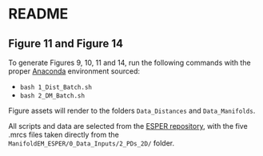 # README
## Figure 11 and Figure 14

To generate Figures 9, 10, 11 and 14, run the following commands with the proper [Anaconda](https://docs.anaconda.com/anaconda/install) environment sourced:

- `bash 1_Dist_Batch.sh`
- `bash 2_DM_Batch.sh`

Figure assets will render to the folders `Data_Distances` and `Data_Manifolds`.

All scripts and data are selected from the [ESPER repository](https://github.com/evanseitz/ManifoldEM_ESPER), with the five .mrcs files taken directly from the `ManifoldEM_ESPER/0_Data_Inputs/2_PDs_2D/` folder.